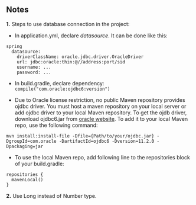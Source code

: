 ## Notes

**1.** Steps to use database connection in the project:

* In application.yml, declare *datasource*. It can be done like this:
```
spring
  datasource:
    driverClassName: oracle.jdbc.driver.OracleDriver
    url: jdbc:oracle:thin:@//address:port/sid
    username: ...
    password: ...
```

* In build.gradle, declare dependency: `compile("com.oracle:ojdbc6:version")`

* Due to Oracle license restriction, no public Maven repository provides ojdbc driver. You must host a maven repository on your local server or add ojdbc driver to your local Maven repository.
   To get the ojdb driver, download ojdbc6.jar from [oracle website](http://www.oracle.com/technetwork/database/features/jdbc/index-091264.html). To add it to your local Maven repo, use the following command:
```
mvn install:install-file -Dfile={Path/to/your/ojdbc.jar} -DgroupId=com.oracle -DartifactId=ojdbc6 -Dversion=11.2.0 -Dpackaging=jar
```

* To use the local Maven repo, add following line to the repositories block of your build.gradle: 
```
repositories {
  mavenLocal()	
}
```

**2.** Use Long instead of Number type.